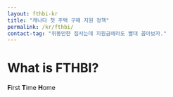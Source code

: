 ```yaml
---
layout: fthbi-kr
title: "캐나다 첫 주택 구매 지원 정책"
permalink: /kr/fthbi/
contact-tag: "쥐똥만한 집사는데 지원금에라도 빨대 꼽아보자."
---
```


# What is FTHBI?

**F**irst **T**ime **H**ome

